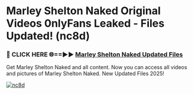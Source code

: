 # Marley Shelton Naked Original Videos 0nlyFans Leaked - Files Updated! (nc8d)

<h3>🔴 CLICK HERE 🌐==►► <a href="https://tinyurl.com/yckcrads" rel="nofollow">Marley Shelton Naked Updated Files</a></h3>

Get Marley Shelton Naked and all content. Now you can access all videos and pictures of Marley Shelton Naked. New Updated Files 2025!

[![nc8d](https://i.imgur.com/hpKpOFt.gif)](https://tinyurl.com/yckcrads)
